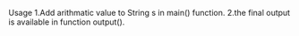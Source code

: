 Usage
1.Add arithmatic  value to String s in main() function.
2.the final output is available in function output().
